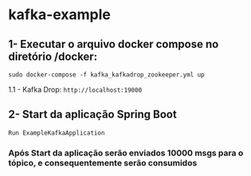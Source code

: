 # kafka-example

## 1- Executar o arquivo docker compose no diretório /docker:

```sudo docker-compose -f kafka_kafkadrop_zookeeper.yml up```

   1.1 - Kafka Drop: `http://localhost:19000`

## 2- Start da aplicação Spring Boot

  `Run ExampleKafkaApplication`
  
### Após Start da aplicação serão enviados 10000 msgs para o tópico, e consequentemente serão consumidos

